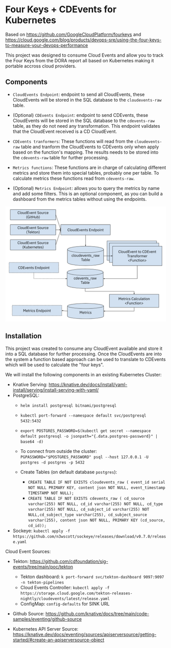 # Four Keys + CDEvents for Kubernetes

Based on https://github.com/GoogleCloudPlatform/fourkeys and https://cloud.google.com/blog/products/devops-sre/using-the-four-keys-to-measure-your-devops-performance

This project was designed to consume Cloud Events and allow you to track the Four Keys from the DORA report all based on Kubernetes making it portable accross cloud providers.

## Components

- `CloudEvents Endpoint`: endpoint to send all CloudEvents, these CloudEvents will be stored in the SQL database to the `cloudevents-raw` table. 

- (Optional) `CDEvents Endpoint`: endpoint to send CDEvents, these CloudEvents will be stored in the SQL database to the `cdevents-raw` table, as they do not need any transformation. This endpoint validates that the CloudEvent received is a CD CloudEvent. 

- `CDEvents tranformers`: These functions will read from the `cloudevents-raw` table and tranform the CloudEvents to CDEvents only when apply based on the function's mapping. The results needs to be stored into the `cdevents-raw` table for further processing.

- `Metrics functions`: These functions are in charge of calculating different metrics and store them into special tables, probably one per table. To calculate metrics these functions read from `cdevents-raw`.

- (Optional) `Metrics Endpoint`: allows you to query the metrics by name and add some filters. This is an optional component, as you can build a dashboard from the metrics tables without using the endpoints.


![imgs/four-keys-architecture.png](imgs/four-keys-architecture.png)

## Installation

This project was created to consume any CloudEvent available and store it into a SQL database for further processing. Once the CloudEvents are into the system a function based approach can be used to translate to CDEvents which will be used to calculate the "four keys".

We will install the following components in an existing Kubernetes Cluster: 
- Knative Serving: https://knative.dev/docs/install/yaml-install/serving/install-serving-with-yaml/  
- PostgreSQL: 
  - `helm install postgresql bitnami/postgresql`
  - `kubectl port-forward --namespace default svc/postgresql 5432:5432`
  - `export POSTGRES_PASSWORD=$(kubectl get secret --namespace default postgresql -o jsonpath="{.data.postgres-password}" | base64 -d)`
  - To connect from outside the cluster: `PGPASSWORD="$POSTGRES_PASSWORD" psql --host 127.0.0.1 -U postgres -d postgres -p 5432`
  - Create Tables (on default database `postgres`): 
    
    - `CREATE TABLE IF NOT EXISTS cloudevents_raw ( event_id serial NOT NULL PRIMARY KEY, content json NOT NULL, event_timestamp TIMESTAMP NOT NULL);`
    - `CREATE TABLE IF NOT EXISTS cdevents_raw ( cd_source varchar(255) NOT NULL, cd_id varchar(255) NOT NULL, cd_type varchar(255) NOT NULL, cd_subject_id varchar(255) NOT NULL,cd_subject_type varchar(255), cd_subject_source varchar(255), content json NOT NULL, PRIMARY KEY (cd_source, cd_id));`
- Sockeye: `kubectl apply -f https://github.com/n3wscott/sockeye/releases/download/v0.7.0/release.yaml`

Cloud Event Sources: 

- Tekton: https://github.com/cdfoundation/sig-events/tree/main/poc/tekton
  - Tekton dashboard: `k port-forward svc/tekton-dashboard 9097:9097 -n tekton-pipelines`
  - Cloud Events Controller: `kubectl apply -f https://storage.cloud.google.com/tekton-releases-nightly/cloudevents/latest/release.yaml`
  - ConfigMap: `config-defaults` for SINK URL
- Github Source: https://github.com/knative/docs/tree/main/code-samples/eventing/github-source

- Kubernetes API Server Source: https://knative.dev/docs/eventing/sources/apiserversource/getting-started/#create-an-apiserversource-object


